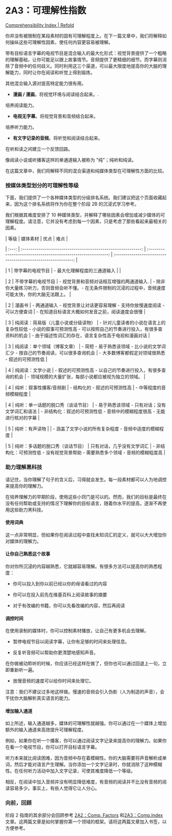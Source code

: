 # 2A3：可理解性指数

[Comprehensibility Index | Refold](https://refold.la/roadmap/stage-2/a/comprehensibility-index)

你并没有被限制在某段素材的固有可理解程度上。在下一篇文章中，我们将解释如何操纵这些可理解性因素，使任何内容更容易被理解。

带有目标语言字幕的电视节目是混合输入的最大化形式：视觉背景提供了一个粗略的理解基础，让你可能足以跟上故事情节。音频提供了更精细的细节。而字幕则消除了音频中的任何歧义。同时利用这三个渠道，可以最大限度地提高你的大脑的理解能力，同时让你在阅读和听觉上得到锻炼。

其他混合输入源对提高特定能力很有用。

- **漫画 / 漫画**。将视觉环境与阅读结合起来。.

培养阅读能力。

- **电视无字幕**。将视觉背景和音频结合起来。

培养听力能力。

- **有文字记录的音频**。将听觉和阅读结合起来。

在听和读之间建立一个反馈回路。

像阅读小说或听播客这样的单通道输入被称为 "纯"；纯听和纯读。

在这篇文章中，我们将解释不同的混合渠道和纯媒体类型在可理解性方面的比较。

### 按媒体类型划分的可理解性等级

下面，我们提供了一个各种媒体类型的分级排名系统。我们建议把这个页面收藏起来，因为这个排名系统将作为你在整个阶段 2B 的沉浸式学习参考。

我们根据其难度安排了 10 种媒体类型，并解释了哪些因素会增加或减少媒体的可理解程度。请注意，它并没有考虑到每一个因素，只是考虑了那些看起来最相关的因素。

| 等级 | 媒体素材 | 优点 | 难点 |

| :---: | :----------------------------------------------------------: | :----------------------------------------------------------: | :----------------------------------------------------------: |

|   1   |                   带字幕的电视节目                    |          - 最大化理解程度的三通道输入           |                                                              |

|   2   |                  不带字幕的电视节目                  | - 视觉背景和音频对话相互增强的两通道输入. | - 除非你大量练习听力，否则音频会听不懂。- 在无条件限制的沉浸的过程中，音频速度可能太快，你的大脑无法跟上。 |

|   2   |                         漫画书                          | - 两通道输入 - 视觉背景让对话更容易理解 - 支持你放慢速度阅读 - 可以方便查词 | - 在知道目标语言大概如何发音之前，阅读速度会很慢 |

|   3   | 纯阅读：简易版（儿童小说或分级读物） | - 针对儿童读者的小说在语言上的复杂性较低 - 小说的叙事可预测性高 - 可以按照自己的节奏进行投入，有很多查资料的机会 | - 由于描述性词汇的存在，语言复杂性高于电视和漫画对话 |

|   3   |           纯阅读：单个领域（博客文章）           | - 简短 - 易于熟悉该领域 - 比小说的文学词汇少 - 按自己的节奏阅读，可以很多查询机会 | - 大多数博客都假定对领域很熟悉 - 叙述的可预测性低 |

|   4   |                纯阅读：文学小说                 | - 叙述的可预测性高 - 以自己的节奏进行投入，有很多查询的机会 | - 领域规模的大量扩张，每部小说都应被视为独立的领域。 |

|   4   |       纯听：叙事性播客/音频剧        |        - 结构化的 - 叙述的可预测性高         |            - 中等程度的音频模糊程度            |

|   4   |           纯听：单一话题的脱口秀（谈话节目）            | - 易于熟悉该领域 - 只有对话；没有文学词汇和语法 | - 非结构化：叙述的可预测性低 - 音频中的模糊程度很高 - 无能进行核对的字幕 |

|   5   |                  纯听：有声读物                  |                                                              | - 涵盖了文学小说的所有复杂程度 - 音频中适度的模糊程度 |

|   5   |            纯听：多话题的脱口秀（谈话节目）            |          只有对话，几乎没有文学词汇          | - 非结构化：可预测性低 - 没有视觉背景帮助 - 需要熟悉多个领域 - 音频的模糊程度高 |

### 助力理解黑科技

请记住，当你理解了句子的含义后，习得就会发生。每一段素材都可以人为地调控来提高你的理解力。

在培养理解力的早期阶段，使用这些小窍门是可以的。然而，我们的目标是最终在没有任何帮助或支持的情况下理解你的目标语言，随着你水平的提高，逐渐不再使用这些助力黑科技。

#### 使用词典

这一点非常明显，但如果你在阅读过程中查找未知词汇的定义，就可以大大增加你对媒体的理解力。

#### 让你自己熟悉这个故事

你对你所沉浸的内容越熟悉，它就越容易理解。有很多方法可以提高你的熟悉程度：

- 你可以投入到你以前已经以你的母语看过的内容

- 你可以在投入前先在维基百科上阅读故事的摘要

- 对于有改编的书籍，你可以先看改编的内容，然后再阅读

#### 调控时间

在使用录制的媒体时，你可以控制素材播放，让自己有更多机会去理解。

- 暂停电视节目以阅读字幕，让你有足够的时间来处理信息。

- 反复听音频可以帮助你更清楚地感知声音。

在你做被动聆听的时候，你应该已经这样在做了，但你也可以通过回退上一句，立即重新听一遍。

- 放慢音频的速度可以给你时间来处理它。

注意：我们不建议过多地这样做。慢速的音频会引入伪影（人为制造的声音），会干扰你大脑解析真实语言的能力。

#### 增加输入通道

如上所述，输入通道越多，媒体的可理解性就越强。你可以通过在一个媒体上增加额外的输入通道来高效提升可理解程度。

例如，如果你在听一个播客，你可以通过阅读文字记录来提高你的理解力。如果你在看一个电视节目，你可以打开目标语言字幕。

听力本来就比阅读困难，因为音频中存在着模糊性。你的大脑需要将声音解析成单词，然后才能对语言产生理解。当你添加一个文字记录时，你就消除了这种模糊性。在任何听力活动中加入文字记录，可使其难度降低一个等级。

相反，在阅读中加入音频并没有明显降低难度，有音频的阅读并不比没有音频的阅读容易多少。事实上，有些人觉得它让人分心。

### 向前，回顾

阶段 2 指南的其余部分会回顾参考 [2A2：Comp. Factors]() 和[2A3：Comp.Index]()文章。这两篇文章是如何掌握你第一个领域的框架。请将这两篇文章加入书签，以方便参考。